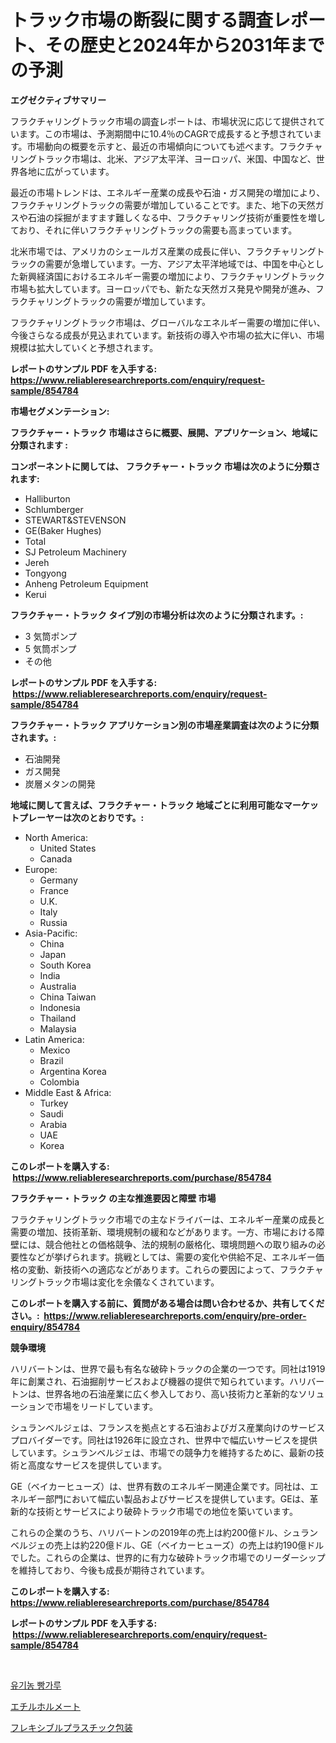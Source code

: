 <p><h1>トラック市場の断裂に関する調査レポート、その歴史と2024年から2031年までの予測</h1></p><p><strong>エグゼクティブサマリー</strong></p>
<p><p>フラクチャリングトラック市場の調査レポートは、市場状況に応じて提供されています。この市場は、予測期間中に10.4％のCAGRで成長すると予想されています。市場動向の概要を示すと、最近の市場傾向についても述べます。フラクチャリングトラック市場は、北米、アジア太平洋、ヨーロッパ、米国、中国など、世界各地に広がっています。</p><p>最近の市場トレンドは、エネルギー産業の成長や石油・ガス開発の増加により、フラクチャリングトラックの需要が増加していることです。また、地下の天然ガスや石油の採掘がますます難しくなる中、フラクチャリング技術が重要性を増しており、それに伴いフラクチャリングトラックの需要も高まっています。</p><p>北米市場では、アメリカのシェールガス産業の成長に伴い、フラクチャリングトラックの需要が急増しています。一方、アジア太平洋地域では、中国を中心とした新興経済国におけるエネルギー需要の増加により、フラクチャリングトラック市場も拡大しています。ヨーロッパでも、新たな天然ガス発見や開発が進み、フラクチャリングトラックの需要が増加しています。</p><p>フラクチャリングトラック市場は、グローバルなエネルギー需要の増加に伴い、今後さらなる成長が見込まれています。新技術の導入や市場の拡大に伴い、市場規模は拡大していくと予想されます。</p></p>
<p><strong>レポートのサンプル PDF を入手する: <a href="https://www.reliableresearchreports.com/enquiry/request-sample/854784">https://www.reliableresearchreports.com/enquiry/request-sample/854784</a></strong></p>
<p><strong>市場セグメンテーション:</strong></p>
<p><strong> フラクチャー・トラック 市場はさらに概要、展開、アプリケーション、地域に分類されます :</strong></p>
<p><strong>コンポーネントに関しては、 フラクチャー・トラック 市場は次のように分類されます: &nbsp;</strong></p>
<p><ul><li>Halliburton</li><li>Schlumberger</li><li>STEWART&STEVENSON</li><li>GE(Baker Hughes)</li><li>Total</li><li>SJ Petroleum Machinery</li><li>Jereh</li><li>Tongyong</li><li>Anheng Petroleum Equipment</li><li>Kerui</li></ul></p>
<p><strong> フラクチャー・トラック タイプ別の市場分析は次のように分類されます。:</strong></p>
<p><ul><li>3 気筒ポンプ</li><li>5 気筒ポンプ</li><li>その他</li></ul></p>
<p><strong>レポートのサンプル PDF を入手する: &nbsp;<a href="https://www.reliableresearchreports.com/enquiry/request-sample/854784">https://www.reliableresearchreports.com/enquiry/request-sample/854784</a></strong></p>
<p><strong> フラクチャー・トラック アプリケーション別の市場産業調査は次のように分類されます。:</strong></p>
<p><ul><li>石油開発</li><li>ガス開発</li><li>炭層メタンの開発</li></ul></p>
<p><strong>地域に関して言えば、フラクチャー・トラック 地域ごとに利用可能なマーケットプレーヤーは次のとおりです。:</strong></p>
<p><ul>
    <li>
        North America:
        <ul>
            <li>United States</li>
            <li>Canada</li>
        </ul>
    </li>
    <li>
        Europe:
        <ul>
            <li>Germany</li>
            <li>France</li>
            <li>U.K.</li>
            <li>Italy</li>
            <li>Russia</li>
        </ul>
    </li>
    <li>
        Asia-Pacific:
        <ul>
            <li>China</li>
            <li>Japan</li>
            <li>South Korea</li>
            <li>India</li>
            <li>Australia</li>
            <li>China Taiwan</li>
            <li>Indonesia</li>
            <li>Thailand</li>
            <li>Malaysia</li>
        </ul>
    </li>
    <li>
        Latin America:
        <ul>
            <li>Mexico</li>
            <li>Brazil</li>
            <li>Argentina Korea</li>
            <li>Colombia</li>
        </ul>
    </li>
    <li>
        Middle East & Africa:
        <ul>
            <li>Turkey</li>
            <li>Saudi</li>
            <li>Arabia</li>
            <li>UAE</li>
            <li>Korea</li>
        </ul>
    </li>
    </ul></p>
<p><strong>このレポートを購入する: &nbsp;<a href="https://www.reliableresearchreports.com/purchase/854784">https://www.reliableresearchreports.com/purchase/854784</a></strong></p>
<p><strong>フラクチャー・トラック の主な推進要因と障壁 市場</strong></p>
<p><p>フラクチャリングトラック市場での主なドライバーは、エネルギー産業の成長と需要の増加、技術革新、環境規制の緩和などがあります。一方、市場における障壁には、競合他社との価格競争、法的規制の厳格化、環境問題への取り組みの必要性などが挙げられます。挑戦としては、需要の変化や供給不足、エネルギー価格の変動、新技術への適応などがあります。これらの要因によって、フラクチャリングトラック市場は変化を余儀なくされています。</p></p>
<p><strong>このレポートを購入する前に、質問がある場合は問い合わせるか、共有してください。:&nbsp; <a href="https://www.reliableresearchreports.com/enquiry/pre-order-enquiry/854784">https://www.reliableresearchreports.com/enquiry/pre-order-enquiry/854784</a></strong></p>
<p><strong>競争環境</strong></p>
<p><p>ハリバートンは、世界で最も有名な破砕トラックの企業の一つです。同社は1919年に創業され、石油掘削サービスおよび機器の提供で知られています。ハリバートンは、世界各地の石油産業に広く参入しており、高い技術力と革新的なソリューションで市場をリードしています。</p><p>シュランベルジェは、フランスを拠点とする石油およびガス産業向けのサービスプロバイダーです。同社は1926年に設立され、世界中で幅広いサービスを提供しています。シュランベルジェは、市場での競争力を維持するために、最新の技術と高度なサービスを提供しています。</p><p>GE（ベイカーヒューズ）は、世界有数のエネルギー関連企業です。同社は、エネルギー部門において幅広い製品およびサービスを提供しています。GEは、革新的な技術とサービスにより破砕トラック市場での地位を築いています。</p><p>これらの企業のうち、ハリバートンの2019年の売上は約200億ドル、シュランベルジェの売上は約220億ドル、GE（ベイカーヒューズ）の売上は約190億ドルでした。これらの企業は、世界的に有力な破砕トラック市場でのリーダーシップを維持しており、今後も成長が期待されています。</p></p>
<p><strong>このレポートを購入する: &nbsp; <a href="https://www.reliableresearchreports.com/purchase/854784">https://www.reliableresearchreports.com/purchase/854784</a></strong></p>
<p><strong>レポートのサンプル PDF を入手する: &nbsp;<a href="https://www.reliableresearchreports.com/enquiry/request-sample/854784">https://www.reliableresearchreports.com/enquiry/request-sample/854784</a></strong><strong></strong></p>
<p>&nbsp;</p>
<p><p><a href="https://github.com/RichardLueilwitz787/Market-Research-Report-List-1/blob/main/663705515711.md">유기농 빵가루</a></p><p><a href="https://github.com/Calvi3ynJerde867/Market-Research-Report-List-1/blob/main/614903116736.md">エチルホルメート</a></p><p><a href="https://github.com/JacksonWiza1924/Market-Research-Report-List-1/blob/main/385517116737.md">フレキシブルプラスチック包装</a></p></p>